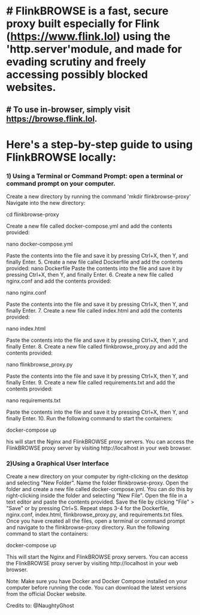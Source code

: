 # # FlinkBROWSE is a fast, secure proxy built especially for Flink (https://www.flink.lol) using the 'http.server'module, and made for evading scrutiny and freely accessing possibly blocked websites.

## # To use in-browser, simply visit https://browse.flink.lol.

# Here's a step-by-step guide to using FlinkBROWSE locally:
### **1) Using a Terminal or Command Prompt: open a terminal or command prompt on your computer.**

Create a new directory by running the command 'mkdir flinkbrowse-proxy'
Navigate into the new directory:

cd flinkbrowse-proxy

Create a new file called docker-compose.yml and add the contents provided:

nano docker-compose.yml

Paste the contents into the file and save it by pressing Ctrl+X, then Y, and finally Enter. 5. Create a new file called Dockerfile and add the contents provided:
nano Dockerfile
Paste the contents into the file and save it by pressing Ctrl+X, then Y, and finally Enter. 6. Create a new file called nginx.conf and add the contents provided:

nano nginx.conf

Paste the contents into the file and save it by pressing Ctrl+X, then Y, and finally Enter. 7. Create a new file called index.html and add the contents provided:

nano index.html

Paste the contents into the file and save it by pressing Ctrl+X, then Y, and finally Enter. 8. Create a new file called flinkbrowse_proxy.py and add the contents provided:

nano flinkbrowse_proxy.py

Paste the contents into the file and save it by pressing Ctrl+X, then Y, and finally Enter. 9. Create a new file called requirements.txt and add the contents provided:

nano requirements.txt

Paste the contents into the file and save it by pressing Ctrl+X, then Y, and finally Enter. 10. Run the following command to start the containers:

docker-compose up

 his will start the Nginx and FlinkBROWSE proxy servers. You can access the FlinkBROWSE proxy server by visiting http://localhost in your web browser.

### **2)Using a Graphical User Interface**

Create a new directory on your computer by right-clicking on the desktop and selecting "New Folder".
Name the folder flinkbrowse-proxy.
Open the folder and create a new file called docker-compose.yml. You can do this by right-clicking inside the folder and selecting "New File".
Open the file in a text editor and paste the contents provided. Save the file by clicking "File" > "Save" or by pressing Ctrl+S.
Repeat steps 3-4 for the Dockerfile, nginx.conf, index.html, flinkbrowse_proxy.py, and requirements.txt files.
Once you have created all the files, open a terminal or command prompt and navigate to the flinkbrowse-proxy directory.
Run the following command to start the containers:

docker-compose up

This will start the Nginx and FlinkBROWSE proxy servers. You can access the FlinkBROWSE proxy server by visiting http://localhost in your web browser.

Note: Make sure you have Docker and Docker Compose installed on your computer before running the code. You can download the latest versions from the official Docker website.

Credits to: @NaughtyGhost